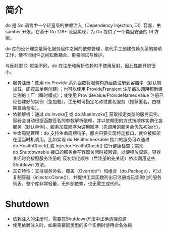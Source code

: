 # 简介
do 是 Go 语言中一个轻量级的依赖注入（Dependency Injection, DI）容器，由 samber 开发。它基于 Go 1.18+ 泛型实现，为 Go 提供了一个类型安全的 DI 方案。

do 库的设计理念是简化服务组件之间的依赖管理，取代手工创建依赖关系的繁琐工作，使不同组件之间松散耦合、更易测试与维护。

与反射型 DI 框架不同，do 在注册和解析依赖时不使用反射，因此性能开销很小。

* 服务注册：使用 do.Provide 系列函数将服务构造函数注册到容器中（默认懒加载，即按需单例创建）；也可以使用 ProvideTransient 注册每次调用都新建实例的工厂（瞬时模式）；或使用 ProvideValue/ProvideNamedValue 注册已经创建好的实例（急加载）。注册时可指定名称或匿名服务（推荐匿名，由框架自动命名）。
* 依赖解析：通过 do.Invoke[T](injector) 或 do.MustInvoke[T](injector) 获取指定类型的服务实例。容器会自动根据函数签名的参数解析依赖，并以依赖图的方式按顺序实例化各服务（默认单例）。服务加载顺序为调用顺序（先调用的服务会优先初始化）。
* 生命周期管理：do 支持生命周期钩子。服务只要实现特定接口，就会被框架在适当时机调用。比如实现 do.Healthcheckable 接口的服务可以通过 do.HealthCheck[T](injector) 或 injector.HealthCheck() 进行健康检查；实现 do.Shutdownable 接口的服务会在容器关闭时被回调，以便释放资源。容器关闭时会按照服务注册的 反初始化顺序（后注册的先关闭）依次调用这些 Shutdown 方法。
* 其它特性：支持服务命名、覆盖（Override*）和组合（do.Package），可以复制容器（injector.Clone()），并提供工具函数列出已注册或已实例化的服务列表。整个库非常轻量，无外部依赖，也无需生成代码。

# Shutdown
* 依赖注入的注册时，需要在Shutdown方法中正确清理资源
* 使用依赖注入时，如果需要同类型的多个实例时使用命名依赖
